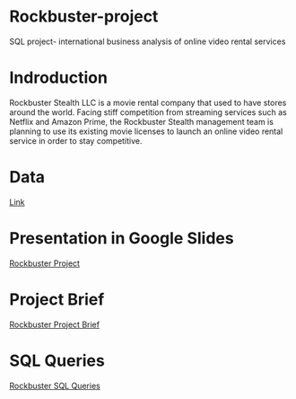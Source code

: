 # Rockbuster-project
SQL project- international business analysis of online video rental services
<h1>Indroduction</h1>
Rockbuster Stealth LLC is a movie rental company that used to have stores around the
world. Facing stiff competition from streaming services such as Netflix and Amazon Prime,
the Rockbuster Stealth management team is planning to use its existing movie licenses to
launch an online video rental service in order to stay competitive.
<h1>Data</h1>
<a href="http://www.postgresqltutorial.com/wp-content/uploads/2019/05/dvdrental.zip">Link</a>
<h1>Presentation in Google Slides</h1>
<a href="https://docs.google.com/presentation/d/1wGFyzOb9t4XTIo1-KZ_fDW5Q2f4U3ZU0a7CBDZ95nf4/edit?usp=sharing">Rockbuster Project</a>

<h1>Project Brief</h1>
<a href="https://github.com/Janelle210/Rockbuster-project/blob/main/A3_Data_Project_Brief%20.pdf">Rockbuster Project Brief</a>

<h1>SQL Queries</h1>
<a href="https://github.com/Janelle210/Rockbuster-project/blob/main/SQL%20Queries">Rockbuster SQL Queries</a>
